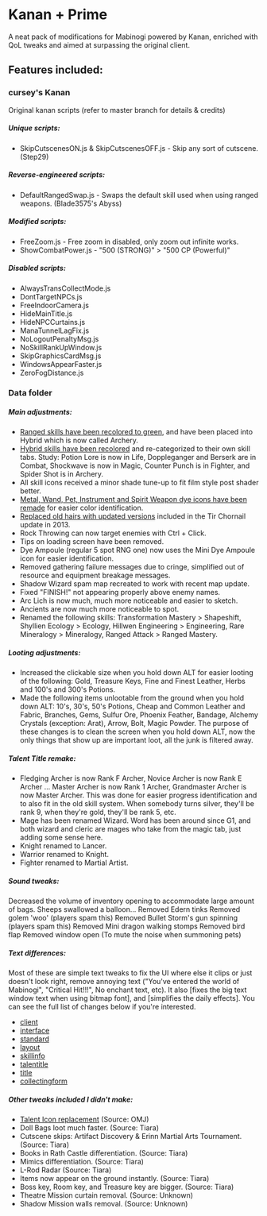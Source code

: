 # Kanan + Prime
A neat pack of modifications for Mabinogi powered by Kanan, enriched with QoL tweaks and aimed at surpassing the original client.

## Features included:
### cursey's Kanan
Original kanan scripts (refer to master branch for details & credits)

##### Unique scripts:
* SkipCutscenesON.js & SkipCutscenesOFF.js - Skip any sort of cutscene. (Step29)

##### Reverse-engineered scripts:
* DefaultRangedSwap.js - Swaps the default skill used when using ranged weapons. (Blade3575's Abyss)

##### Modified scripts: 
* FreeZoom.js - Free zoom in disabled, only zoom out infinite works.
* ShowCombatPower.js - "500 (STRONG)" > "500 CP (Powerful)"

##### Disabled scripts:
* AlwaysTransCollectMode.js
* DontTargetNPCs.js
* FreeIndoorCamera.js
* HideMainTitle.js
* HideNPCCurtains.js
* ManaTunnelLagFix.js
* NoLogoutPenaltyMsg.js
* NoSkillRankUpWindow.js
* SkipGraphicsCardMsg.js
* WindowsAppearFaster.js
* ZeroFogDistance.js

### Data folder

##### Main adjustments:
- [Ranged skills have been recolored to green](http://i.imgur.com/y8Usjai.png), and have been placed into Hybrid which is now called Archery. 
- [Hybrid skills have been recolored](http://i.imgur.com/Hh6pkGE.png) and re-categorized to their own skill tabs. Study: Potion Lore is now in Life, Doppleganger and Berserk are in Combat, Shockwave is now in Magic, Counter Punch is in Fighter, and Spider Shot is in Archery.
- All skill icons received a minor shade tune-up to fit film style post shader better.
- [Metal, Wand, Pet, Instrument and Spirit Weapon dye icons  have been remade](http://i.imgur.com/lxtx8m5.png) for easier color identification.
- [Replaced old hairs with updated versions](http://i.imgur.com/k4KmMah.png) included in the Tir Chornail update in 2013.
- Rock Throwing can now target enemies with Ctrl + Click.
- Tips on loading screen have been removed.
- Dye Ampoule (regular 5 spot RNG one) now uses the Mini Dye Ampoule icon for easier identification.
- Removed gathering failure messages due to cringe, simplified out of resource and equipment breakage messages.
- Shadow Wizard spam map recreated to work with recent map update.
- Fixed "FINISH!" not appearing properly above enemy names.
- Arc Lich is now much, much more noticeable and easier to sketch.
- Ancients are now much more noticeable to spot.
- Renamed the following skills: Transformation Mastery > Shapeshift, Shyllien Ecology > Ecology, Hillwen Engineering > Engineering, Rare Mineralogy > Mineralogy, Ranged Attack > Ranged Mastery.

##### Looting adjustments:
- Increased the clickable size when you hold down ALT for easier looting of the following: Gold, Treasure Keys, Fine and Finest Leather, Herbs and 100's and 300's Potions.
- Made the following items unlootable from the ground when you hold down ALT: 10's, 30's, 50's Potions, Cheap and Common Leather and Fabric, Branches, Gems, Sulfur Ore, Phoenix Feather, Bandage, Alchemy Crystals (exception: Arat), Arrow, Bolt, Magic Powder.
The purpose of these changes is to clean the screen when you hold down ALT, now the only things that show up are important loot, all the junk is filtered away.

##### Talent Title remake:
- Fledging Archer is now Rank F Archer, Novice Archer is now Rank E Archer ... Master Archer is now Rank 1 Archer, Grandmaster Archer is now Master Archer.
This was done for easier progress identification and to also fit in the old skill system. When somebody turns silver, they'll be rank 9, when they're gold, they'll be rank 5, etc.
- Mage has been renamed Wizard. Word has been around since G1, and both wizard and cleric are mages who take from the magic tab, just adding some sense here.
- Knight renamed to Lancer.
- Warrior renamed to Knight.
- Fighter renamed to Martial Artist. 


##### Sound tweaks:
Decreased the volume of inventory opening to accommodate large amount of bags.
Sheeps swallowed a balloon...
Removed Edern tinks
Removed golem 'woo' (players spam this)
Removed Bullet Storm's gun spinning (players spam this)
Removed Mini dragon walking stomps
Removed bird flap
Removed window open (To mute the noise when summoning pets)


##### Text differences:
Most of these are simple text tweaks to fix the UI where else it clips or just doesn't look right, remove annoying text ("You've entered the world of Mabinogi", "Critical Hit!!!", No enchant text, etc).
It also [fixes the big text window text when using bitmap font], and [simplifies the daily effects].
You can see the full list of changes below if you're interested.
* [client](https://www.diffchecker.com/8k6zvkoq)
* [interface](https://www.diffchecker.com/fuhtjgeu)
* [standard](https://www.diffchecker.com/jhr0qr8y)
* [layout](https://www.diffchecker.com/mrymrvii)
* [skillinfo](https://www.diffchecker.com/342oi0mu)
* [talentitle](https://www.diffchecker.com/hylkrgi1)
* [title](https://www.diffchecker.com/qmswvmic)
* [collectingform](https://www.diffchecker.com/bindzguf)

##### Other tweaks included I didn't make:
- [Talent Icon replacement](http://i.imgur.com/Fhi0lO8.png) (Source: OMJ)
- Doll Bags loot much faster. (Source: Tiara)
- Cutscene skips: Artifact Discovery & Erinn Martial Arts Tournament. (Source: Tiara)
- Books in Rath Castle differentiation. (Source: Tiara)
- Mimics differentiation. (Source: Tiara)
- L-Rod Radar (Source: Tiara)
- Items now appear on the ground instantly. (Source: Tiara)
- Boss key, Room key, and Treasure key are bigger. (Source: Tiara) 
- Theatre Mission curtain removal. (Source: Unknown)
- Shadow Mission walls removal. (Source: Unknown)